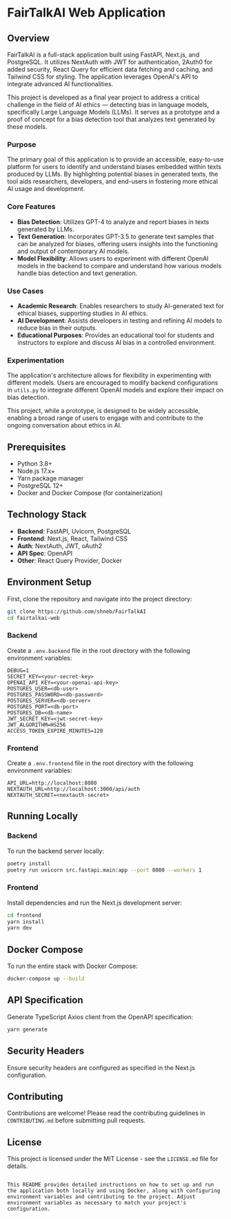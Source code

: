 # FairTalkAI Web Application

## Overview

FairTalkAI is a full-stack application built using FastAPI, Next.js, and PostgreSQL. It utilizes NextAuth with JWT for authentication, 2Auth0 for added security, React Query for efficient data fetching and caching, and Tailwind CSS for styling. The application leverages OpenAI's API to integrate advanced AI functionalities.

This project is developed as a final year project to address a critical challenge in the field of AI ethics — detecting bias in language models, specifically Large Language Models (LLMs). It serves as a prototype and a proof of concept for a bias detection tool that analyzes text generated by these models.

### Purpose

The primary goal of this application is to provide an accessible, easy-to-use platform for users to identify and understand biases embedded within texts produced by LLMs. By highlighting potential biases in generated texts, the tool aids researchers, developers, and end-users in fostering more ethical AI usage and development.

### Core Features

- **Bias Detection**: Utilizes GPT-4 to analyze and report biases in texts generated by LLMs.
- **Text Generation**: Incorporates GPT-3.5 to generate text samples that can be analyzed for biases, offering users insights into the functioning and output of contemporary AI models.
- **Model Flexibility**: Allows users to experiment with different OpenAI models in the backend to compare and understand how various models handle bias detection and text generation.

### Use Cases

- **Academic Research**: Enables researchers to study AI-generated text for ethical biases, supporting studies in AI ethics.
- **AI Development**: Assists developers in testing and refining AI models to reduce bias in their outputs.
- **Educational Purposes**: Provides an educational tool for students and instructors to explore and discuss AI bias in a controlled environment.

### Experimentation

The application's architecture allows for flexibility in experimenting with different models. Users are encouraged to modify backend configurations in `utils.py` to integrate different OpenAI models and explore their impact on bias detection.

This project, while a prototype, is designed to be widely accessible, enabling a broad range of users to engage with and contribute to the ongoing conversation about ethics in AI.

## Prerequisites

- Python 3.8+
- Node.js 17.x+
- Yarn package manager
- PostgreSQL 12+
- Docker and Docker Compose (for containerization)

## Technology Stack

- **Backend**: FastAPI, Uvicorn, PostgreSQL
- **Frontend**: Next.js, React, Tailwind CSS
- **Auth**: NextAuth, JWT, oAuth2
- **API Spec**: OpenAPI
- **Other**: React Query Provider, Docker

## Environment Setup

First, clone the repository and navigate into the project directory:

```bash
git clone https://github.com/shneb/FairTalkAI
cd fairtalkai-web
```

### Backend

Create a `.env.backend` file in the root directory with the following environment variables:

```
DEBUG=1
SECRET_KEY=<your-secret-key>
OPENAI_API_KEY=<your-openai-api-key>
POSTGRES_USER=<db-user>
POSTGRES_PASSWORD=<db-password>
POSTGRES_SERVER=<db-server>
POSTGRES_PORT=<db-port>
POSTGRES_DB=<db-name>
JWT_SECRET_KEY=<jwt-secret-key>
JWT_ALGORITHM=HS256
ACCESS_TOKEN_EXPIRE_MINUTES=120
```

### Frontend

Create a `.env.frontend` file in the root directory with the following environment variables:

```
API_URL=http://localhost:8080
NEXTAUTH_URL=http://localhost:3000/api/auth
NEXTAUTH_SECRET=<nextauth-secret>
```

## Running Locally

### Backend

To run the backend server locally:

```bash
poetry install
poetry run uvicorn src.fastapi.main:app --port 8080 --workers 1
```

### Frontend

Install dependencies and run the Next.js development server:

```bash
cd frontend
yarn install
yarn dev
```

## Docker Compose

To run the entire stack with Docker Compose:

```bash
docker-compose up --build
```

## API Specification

Generate TypeScript Axios client from the OpenAPI specification:

```bash
yarn generate
```

## Security Headers

Ensure security headers are configured as specified in the Next.js configuration.

## Contributing

Contributions are welcome! Please read the contributing guidelines in `CONTRIBUTING.md` before submitting pull requests.

## License

This project is licensed under the MIT License - see the `LICENSE.md` file for details.

```

This README provides detailed instructions on how to set up and run the application both locally and using Docker, along with configuring environment variables and contributing to the project. Adjust environment variables as necessary to match your project's configuration.
```
